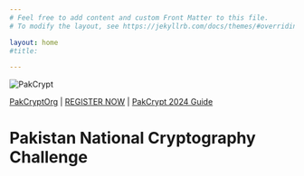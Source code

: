 ```yaml
---
# Feel free to add content and custom Front Matter to this file.
# To modify the layout, see https://jekyllrb.com/docs/themes/#overriding-theme-defaults

layout: home
#title: 

---
```


![PakCrypt](.{{site.baseurl}}/assets/images/landing25.jpg)

[PakCryptOrg](https://www.twitter.com/PakCryptOrg) | [REGISTER NOW](https://bit.ly/pc24reg) | [PakCrypt 2024 Guide](https://pakcrypt.org/pcc24)

# Pakistan National Cryptography Challenge






